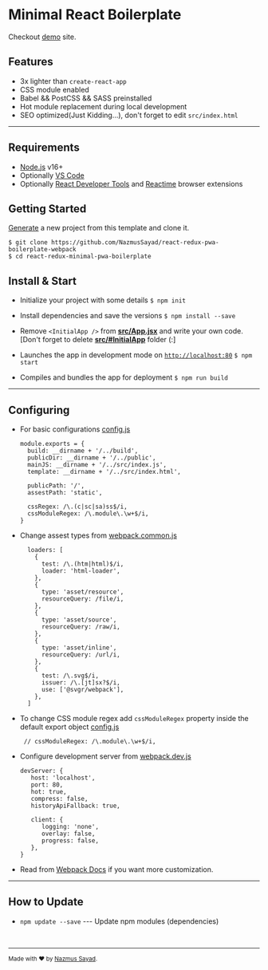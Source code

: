 # Minimal React Boilerplate

Checkout [demo](https://react-setup.vercel.app) site.

## Features

- 3x lighter than `create-react-app`
- CSS module enabled
- Babel && PostCSS && SASS preinstalled
- Hot module replacement during local development
- SEO optimized(Just Kidding...), don't forget to edit `src/index.html`

---

## Requirements

- [Node.js](https://nodejs.org/) v16+
- Optionally [VS Code](https://code.visualstudio.com)
- Optionally [React Developer Tools](https://chrome.google.com/webstore/detail/react-developer-tools/fmkadmapgofadopljbjfkapdkoienihi) and [Reactime](https://chrome.google.com/webstore/detail/reactime/cgibknllccemdnfhfpmjhffpjfeidjga) browser extensions

## Getting Started

[Generate](https://github.com/NazmusSayad/react-redux-pwa-boilerplate-webpack/generate) a new project from this template and clone it.

```
$ git clone https://github.com/NazmusSayad/react-redux-pwa-boilerplate-webpack
$ cd react-redux-minimal-pwa-boilerplate
```

## Install & Start

- Initialize your project with some details
  `$ npm init`

- Install dependencies and save the versions
  `$ npm install --save`

- Remove `<InitialApp />` from **[src/App.jsx](/src/App.jsx)** and write your own code. [Don't forget to delete **[src/#InitialApp](/src/#InitialApp)** folder (:]

- Launches the app in development mode on [`http://localhost:80`](http://localhost:80)
  `$ npm start`

- Compiles and bundles the app for deployment
  `$ npm run build`

---

## Configuring

- For basic configurations [config.js](/webpack/config.js)

  ```
  module.exports = {
    build: __dirname + '/../build',
    publicDir: __dirname + '/../public',
    mainJS: __dirname + '/../src/index.js',
    template: __dirname + '/../src/index.html',

    publicPath: '/',
    assestPath: 'static',

    cssRegex: /\.(c|sc|sa)ss$/i,
    cssModuleRegex: /\.module\.\w+$/i,
  }
  ```

- Change assest types from [webpack.common.js](/webpack/webpack.common.js)

  ```
    loaders: [
      {
        test: /\.(htm|html)$/i,
        loader: 'html-loader',
      },
      {
        type: 'asset/resource',
        resourceQuery: /file/i,
      },
      {
        type: 'asset/source',
        resourceQuery: /raw/i,
      },
      {
        type: 'asset/inline',
        resourceQuery: /url/i,
      },
      {
        test: /\.svg$/i,
        issuer: /\.[jt]sx?$/i,
        use: ['@svgr/webpack'],
      },
    ]
  ```

- To change CSS module regex add `cssModuleRegex` property inside the default export object [config.js](/webpack/config.js)

  ```
   // cssModuleRegex: /\.module\.\w+$/i,
  ```

- Configure development server from [webpack.dev.js](/webpack/webpack.dev.js)

  ```
  devServer: {
     host: 'localhost',
     port: 80,
     hot: true,
     compress: false,
     historyApiFallback: true,

     client: {
        logging: 'none',
        overlay: false,
        progress: false,
     },
  }
  ```

- Read from [Webpack Docs](https://webpack/webpack.js.org/configuration) if you want more customization.

---

## How to Update

- `npm update --save` --- Update npm modules (dependencies)

<br/>

---

<sup>Made with ♥ by [Nazmus Sayad](https://github.com/NazmusSayad).
